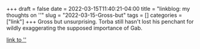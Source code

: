 +++draft = falsedate = 2022-03-15T11:40:21-04:00title = "linkblog: my thoughts on ''"slug = "2022-03-15-Gross-but"tags = []categories = ["link"]+++Gross but unsurprising. Torba still hasn't lost his penchant for wildly exaggerating the supposed importance of Gab. [link to ''](about:blank)